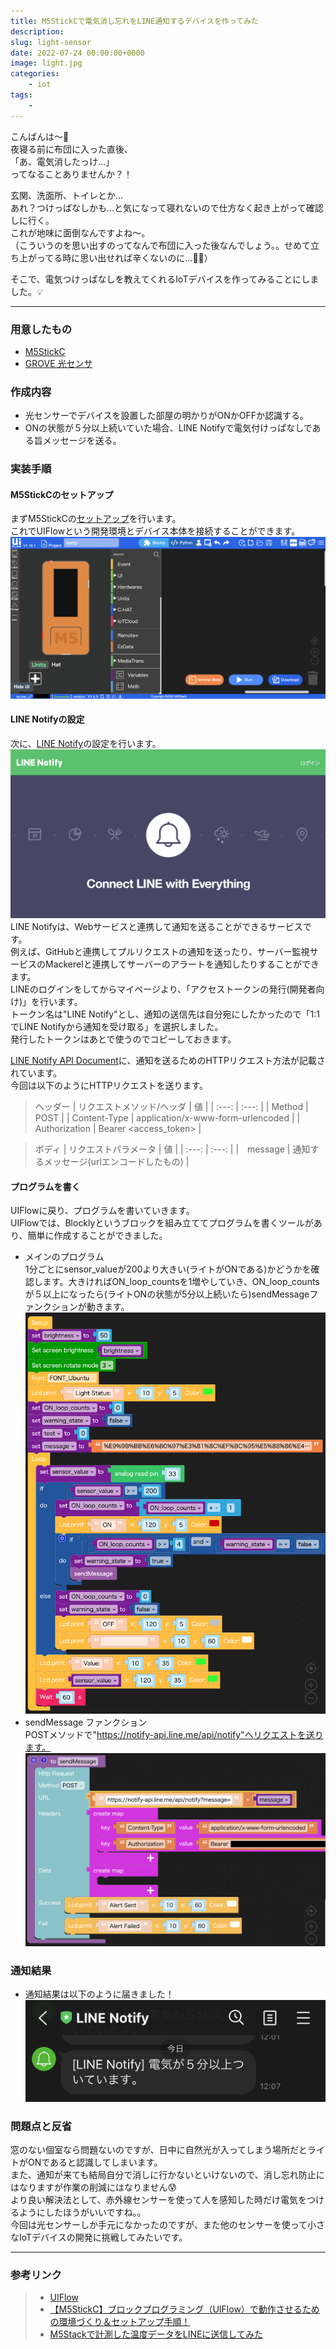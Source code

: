 ```yaml
---
title: M5StickCで電気消し忘れをLINE通知するデバイスを作ってみた
description: 
slug: light-sensor
date: 2022-07-24 00:00:00+0000
image: light.jpg
categories:
    - iot
tags:
    - 
---
```


こんばんは〜🌃  
夜寝る前に布団に入った直後、  
「あ、電気消したっけ…」  
ってなることありませんか？！  

玄関、洗面所、トイレとか…  
あれ？つけっぱなしかも…と気になって寝れないので仕方なく起き上がって確認しに行く。  
これが地味に面倒なんですよね〜。  
（こういうのを思い出すのってなんで布団に入った後なんでしょう。。せめて立ち上がってる時に思い出せれば辛くないのに…😮‍💨）  

そこで、電気つけっぱなしを教えてくれるIoTデバイスを作ってみることにしました。💡  
***
### 用意したもの
- [M5StickC](https://www.switch-science.com/catalog/5517/)
- [GROVE 光センサ](https://www.switch-science.com/catalog/3284/)

### 作成内容
- 光センサーでデバイスを設置した部屋の明かりがONかOFFか認識する。
- ONの状態が５分以上続いていた場合、LINE Notifyで電気付けっぱなしである旨メッセージを送る。  

### 実装手順
#### M5StickCのセットアップ
まずM5StickCの[セットアップ](https://docs.m5stack.com/en/quick_start/m5stickc/uiflow)を行います。  
これでUIFlowという開発環境とデバイス本体を接続することができます。
![](UIFlow1.png)  

#### LINE Notifyの設定
次に、[LINE Notify](https://notify-bot.line.me/ja/)の設定を行います。 
![](LINE_Notify.png) 
LINE Notifyは、Webサービスと連携して通知を送ることができるサービスです。   
例えば、GitHubと連携してプルリクエストの通知を送ったり、サーバー監視サービスのMackerelと連携してサーバーのアラートを通知したりすることができます。  
LINEのログインをしてからマイページより、「アクセストークンの発行(開発者向け)」を行います。  
トークン名は"LINE Notify"とし、通知の送信先は自分宛にしたかったので「1:1でLINE Notifyから通知を受け取る」を選択しました。  
発行したトークンはあとで使うのでコピーしておきます。  

[LINE Notify API Document](https://notify-bot.line.me/doc/ja/)に、通知を送るためのHTTPリクエスト方法が記載されています。  
今回は以下のようにHTTPリクエストを送ります。
> ヘッダー
| リクエストメソッド/ヘッダ  |  値  |
| :---: | :---: | 
|  Method  |  POST  | 
|  Content-Type  | application/x-www-form-urlencoded  | 
|  Authorization  |  	Bearer <access_token>  | 

> ボディ
| リクエストパラメータ  |  値  |
| :---: | :---: | 
|　message | 通知するメッセージ(urlエンコードしたもの) | 



#### プログラムを書く
UIFlowに戻り、プログラムを書いていきます。  
UIFlowでは、Blocklyというブロックを組み立ててプログラムを書くツールがあり、簡単に作成することができました。 
- メインのプログラム  
1分ごとにsensor_valueが200より大きい(ライトがONである)かどうかを確認します。大きければON_loop_countsを1増やしていき、ON_loop_countsが５以上になったら(ライトONの状態が5分以上続いたら)sendMessageファンクションが動きます。
![](UIFlow_main.png) 
- sendMessage ファンクション  
POSTメソッドで"https://notify-api.line.me/api/notify"へリクエストを送ります。
![](UIFlow_func.png) 

### 通知結果
- 通知結果は以下のように届きました！![](LINE_message.jpeg) 


### 問題点と反省
窓のない個室なら問題ないのですが、日中に自然光が入ってしまう場所だとライトがONであると認識してしまいます。  
また、通知が来ても結局自分で消しに行かないといけないので、消し忘れ防止にはなりますが作業の削減にはなりません😰  
より良い解決法として、赤外線センサーを使って人を感知した時だけ電気をつけるようにしたほうがいいですね。。  
今回は光センサーしか手元になかったのですが、また他のセンサーを使って小さなIoTデバイスの開発に挑戦してみたいです。

***
### 参考リンク
>- [UIFlow](https://m5stack.github.io/UIFlow_doc/ja/)
>- [【M5StickC】ブロックプログラミング（UIFlow）で動作させるための環境づくり＆セットアップ手順！](https://burariweb.info/electronic-work/m5stickc-uiflow-setting.html)
>- [M5Stackで計測した温度データをLINEに送信してみた](https://craft-gogo.com/m5stack-line/#toc6)